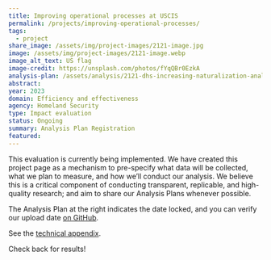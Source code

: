 ```yaml
---
title: Improving operational processes at USCIS
permalink: /projects/improving-operational-processes/
tags:
  - project
share_image: /assets/img/project-images/2121-image.jpg
image: /assets/img/project-images/2121-image.webp
image_alt_text: US flag
image-credit: https://unsplash.com/photos/fYqQBr0EzkA
analysis-plan: /assets/analysis/2121-dhs-increasing-naturalization-analysis-plan-final.pdf
abstract:
year: 2023
domain: Efficiency and effectiveness
agency: Homeland Security
type: Impact evaluation
status: Ongoing
summary: Analysis Plan Registration
featured:
---
```


This evaluation is currently being implemented. We have created this project page as a mechanism to pre-specify what data will be collected, what we plan to measure, and how we’ll conduct our analysis. We believe this is a critical component of conducting transparent, replicable, and high-quality research; and aim to share our Analysis Plans whenever possible.

The Analysis Plan at the right indicates the date locked, and you can verify our upload date <a class="usa-link usa-link--external" href="https://github.com/gsa-oes/office-of-evaluation-sciences/commits/master/assets/analysis/2121-dhs-increasing-naturalization-analysis-plan-final.pdf">on GitHub</a>. 

See the [technical appendix]({{site.baseurl}}/assets/files/2121_technical-appendix.pdf).

Check back for results!
